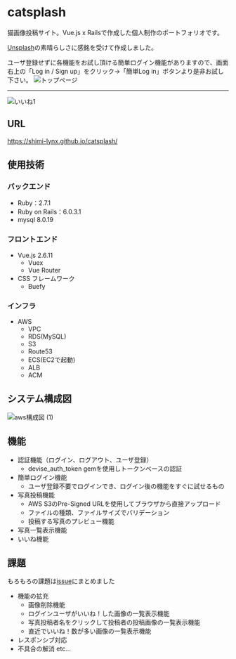 # catsplash
猫画像投稿サイト。Vue.js x Railsで作成した個人制作のポートフォリオです。

[Unsplash](https://unsplash.com/)の素晴らしさに感銘を受けて作成しました。

ユーザ登録せずに各機能をお試し頂ける簡単ログイン機能がありますので、画面右上の「Log in / Sign up」をクリック→「簡単Log in」ボタンより是非お試し下さい。
![トップページ](https://user-images.githubusercontent.com/56603283/87071005-928d5a00-c254-11ea-9efa-8d205813c176.jpg)

---
![いいね1](https://user-images.githubusercontent.com/56603283/87076075-34fd0b80-c25c-11ea-91fd-a80dbca243cc.gif)

## URL
https://shimi-lynx.github.io/catsplash/


## 使用技術
### バックエンド
- Ruby：2.7.1
- Ruby on Rails：6.0.3.1
- mysql 8.0.19

### フロントエンド
- Vue.js 2.6.11
  - Vuex
  - Vue Router
- CSS フレームワーク
  - Buefy

### インフラ
- AWS
  - VPC
  - RDS(MySQL)
  - S3
  - Route53
  - ECS(EC2で起動)
  - ALB
  - ACM

## システム構成図
![aws構成図 (1)](https://user-images.githubusercontent.com/56603283/87130761-5c8cbc00-c2ce-11ea-8beb-c72b1a66574e.jpg)

## 機能
- 認証機能（ログイン、ログアウト、ユーザ登録）
  - devise_auth_token gemを使用しトークンベースの認証
- 簡単ログイン機能
  - ユーザ登録不要でログインでき、ログイン後の機能をすぐに試せるもの
- 写真投稿機能
  - AWS S3のPre-Signed URLを使用してブラウザから直接アップロード
  - ファイルの種類、ファイルサイズでバリデーション
  - 投稿する写真のプレビュー機能
- 写真一覧表示機能
- いいね機能

## 課題
もろもろの課題は[issue](https://github.com/shimi-lynx/catsplash/issues)にまとめました
- 機能の拡充
  - 画像削除機能
  - ログインユーザがいいね！した画像の一覧表示機能
  - 写真投稿者名をクリックして投稿者の投稿画像の一覧表示機能
  - 直近でいいね！数が多い画像の一覧表示機能
- レスポンシブ対応
- 不具合の解消
etc…
